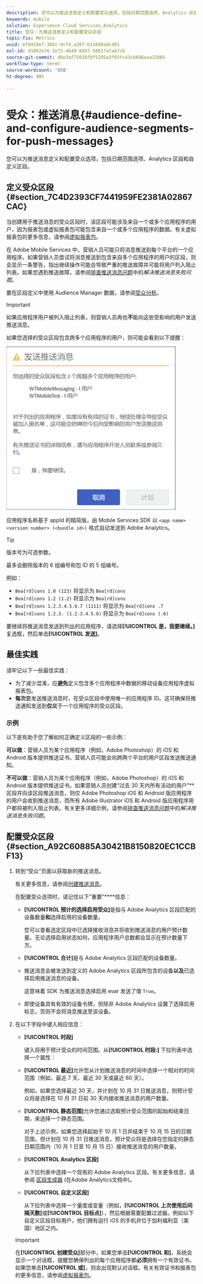 ```yaml
---
description: 您可以为推送消息定义和配置受众选项，包括日期范围选项、Analytics 区段和自定义区段。
keywords: mobile
solution: Experience Cloud Services,Analytics
title: 受众：为推送消息定义和配置受众区段
topic-fix: Metrics
uuid: efd410e7-3b6c-4cf4-a26f-b11688adc491
exl-id: d1062a76-2e72-4649-8497-58617a7a47cb
source-git-commit: dbe3af75010fbf5195a3f93fc43cb696aaa32b65
workflow-type: tm+mt
source-wordcount: '958'
ht-degree: 98%

---
```


# 受众：推送消息{#audience-define-and-configure-audience-segments-for-push-messages}

您可以为推送消息定义和配置受众选项，包括日期范围选项、Analytics 区段和自定义区段。

## 定义受众区段 {#section_7C4D2393CF7441959FE2381A02867CAC}

当创建用于推送消息的受众区段时，该区段可能涉及来自一个或多个应用程序的用户，因为报表包或虚拟报表包可能包含来自一个或多个应用程序的数据。有关虚拟报表包的更多信息，请参阅[虚拟报表包](/help/using/manage-apps/c-mob-vrs.md)。

在 Adobe Mobile Services 中，营销人员可能只将消息推送到每个平台的一个应用程序。如果营销人员尝试将消息推送到包含来自多个应用程序的用户的区段，则会显示一条警告，指出继续操作可能会导致严重的推送故障并可能将用户列入阻止列表。如果您遇到推送故障，请参阅[排查推送消息问题](/help/using/in-app-messaging/t-create-push-message/c-schedule-push-message.md)中的&#x200B;*解决推送消息失败问题*。

要在区段定义中使用 Audience Manager 数据，请参阅[受众分析](https://experienceleague.adobe.com/docs/analytics/integration/audience-analytics/mc-audiences-aam.html)。

>[!IMPORTANT]
>
>如果应用程序用户被列入阻止列表，则营销人员再也&#x200B;**不**&#x200B;能向这些受影响的用户发送推送消息。

如果您选择的受众区段包含跨多个应用程序的用户，则可能会看到以下提醒：

![多个应用程序名称](assets/multiple_appname.png)

应用程序名称基于 appId 的精简版，由 Mobile Services SDK 以 `<app name> <version number> (<bundle id>)` 格式自动发送到 Adobe Analytics。

>[!TIP]
>
>版本号为可选参数。

最多会删除版本的 6 组编号和包 ID 的 5 组编号。

例如：

* `Bea[rd]cons 1.0 (123)` 将显示为 `Bea[rd]cons`
* `Bea[rd]cons 1.2 (1.2)` 将显示为 `Bea[rd]cons`
* `Bea[rd]cons 1.2.3.4.5.6.7 (1111)` 将显示为 `Bea[rd]cons .7`
* `Bea[rd]cons 1.2.3. (1.2.3.4.5.6)` 将显示为 `Bea[rd]cons (.6)`

要继续将推送消息发送到列出的应用程序，请选择&#x200B;**[!UICONTROL 是，我要继续。]**&#x200B;复选框，然后单击&#x200B;**[!UICONTROL 发送]**。

## 最佳实践

请牢记以下一些最佳实践：

* 为了减少混淆，应&#x200B;**避免**&#x200B;定义包含多个应用程序中数据的移动设备应用程序虚拟报表包。
* **每次**&#x200B;要发送推送消息时，在受众区段中使用唯一的应用程序 ID。这可确保将推送通知发送到&#x200B;**仅**&#x200B;属于一个应用程序的受众区段。

### 示例

以下是有助于您了解如何正确定义区段的一些示例：

**可以做**：营销人员为某个应用程序（例如，Adobe Photoshop）的 iOS 和 Android 版本提供推送证书。营销人员可能会向跨两个平台的用户区段发送推送通知。

**不可以做**：营销人员为某个应用程序（例如，Adobe Photoshop）的 iOS 和 Android 版本提供推送证书。如果营销人员创建“过去 30 天内所有活动的用户”**&#x200B;区段并向该区段推送消息，则仅 Adobe Photoshop iOS 和 Android 版应用程序的用户会收到推送消息，而所有 Adobe Illustrator iOS 和 Android 版应用程序用户都将被列入阻止列表。有关更多详细示例，请参阅[排查推送消息问题](/help/using/in-app-messaging/t-create-push-message/c-troubleshooting-push-messaging.md)中的&#x200B;*解决推送消息失败问题*。

## 配置受众区段 {#section_A92C60885A30421B8150820EC1CCBF13}

1. 转到“受众”页面以获取新的推送消息。

   有关更多信息，请参阅[创建推送消息](/help/using/in-app-messaging/t-create-push-message/t-create-push-message.md)。

   在配置受众选项时，请记住以下“重要”****&#x200B;信息：

   * **[!UICONTROL 预计的选择启用受众]**&#x200B;是指与 Adobe Analytics 区段匹配的设备数量&#x200B;**和**&#x200B;选择启用的设备数量。

      您可以查看选定区段中已选择接收消息并将收到推送消息的用户预计数量。无论选择启用状态如何，应用程序用户总数都会显示在预计数量下方。

   * **[!UICONTROL 合计]**&#x200B;是与 Adobe Analytics 区段匹配的设备数量。

   * 推送消息会被发送到定义的 Adobe Analytics 区段所包含的设备&#x200B;**以及**&#x200B;已选择启用推送消息的设备。

      这意味着 SDK 为推送消息选择启用 evar 发送了值 `True`。

   * 即使设备具有有效的设备令牌，但除非 Adobe Analytics 设置了选择启用标志，否则不会将消息推送至该设备。

2. 在以下字段中键入相应信息：

   * **[!UICONTROL 时段]**

      键入将用于预计受众的时间范围。从&#x200B;**[!UICONTROL 时段:]** 下拉列表中选择一个属性：

   * **[!UICONTROL 最近]**&#x200B;允许您从计划推送消息的时间中选择一个相对的时间范围（例如，最近 7 天、最近 30 天或最近 60 天）。

      例如，如果您选择最近 30 天，并计划在 10 月 31 日推送消息，则预计受众将是选择在 10 月 31 日前 30 天内接收推送消息的用户数量。

   * **[!UICONTROL 静态范围]**&#x200B;允许您通过选取预计受众范围的起始和结束日期，来选择一个静态范围。

      对于上述示例，如果您选择起始于 10 月 1 日并结束于 10 月 15 日的日期范围，但计划在 10 月 31 日推送消息，预计受众将是选择在您指定的静态日期范围内（10 月 1 日至 10 月 15 日）接收推送消息的用户数量。

   * **[!UICONTROL Analytics 区段]**

      从下拉列表中选择一个现有的 Adobe Analytics 区段。有关更多信息，请参阅 [区段生成器](https://experienceleague.adobe.com/docs/analytics/components/segmentation/segmentation-workflow/seg-build.html) (在Adobe Analytics文档中)。

   * **[!UICONTROL 自定义区段]**

      从下拉列表中选择一个量度或变量（例如，**[!UICONTROL 上次使用后间隔天数]**&#x200B;或&#x200B;**[!UICONTROL 目标点]**），然后根据需要配置过滤器。例如以下自定义区段目标用户，他们拥有运行 iOS 的手机并位于加利福利亚（美国）地区之内。
   >[!IMPORTANT]
   >
   >在&#x200B;**[!UICONTROL 创建受众]**&#x200B;部分中，如果您单击&#x200B;**[!UICONTROL 和]**，系统会显示一个对话框，提醒您确保列出的每个应用程序都&#x200B;**必须**&#x200B;拥有一个有效证书。如果您单击&#x200B;**[!UICONTROL 或]**，则会出现默认对话框。有关有效证书和报表包的更多信息，请参阅[虚拟报表包](/help/using/manage-apps/c-mob-vrs.md)。
